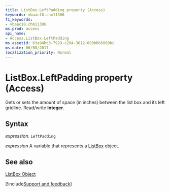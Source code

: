 ```yaml
---
title: ListBox.LeftPadding property (Access)
keywords: vbaac10.chm11306
f1_keywords:
- vbaac10.chm11306
ms.prod: access
api_name:
- Access.ListBox.LeftPadding
ms.assetid: 63a94bd3-7929-c204-3612-080bbb5869bc
ms.date: 06/08/2017
localization_priority: Normal
---
```



# ListBox.LeftPadding property (Access)

Gets or sets the amount of space (in inches) between the list box and its left gridline. Read/write  **Integer**.


## Syntax

_expression_. `LeftPadding`

_expression_ A variable that represents a [ListBox](Access.ListBox.md) object.


## See also


[ListBox Object](Access.ListBox.md)

[!include[Support and feedback](~/includes/feedback-boilerplate.md)]